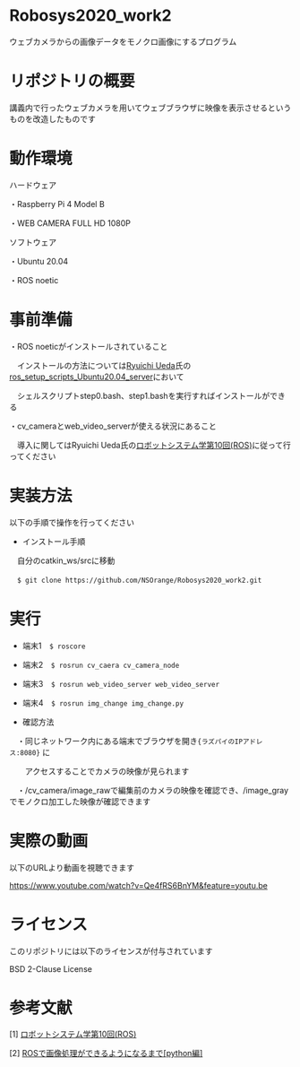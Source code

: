# Robosys2020_work2
 ウェブカメラからの画像データをモノクロ画像にするプログラム
 
# リポジトリの概要
 講義内で行ったウェブカメラを用いてウェブブラウザに映像を表示させるというものを改造したものです

# 動作環境
ハードウェア

・Raspberry Pi 4 Model B

・WEB CAMERA FULL HD 1080P

ソフトウェア

・Ubuntu 20.04

・ROS noetic

# 事前準備
・ROS noeticがインストールされていること

　インストールの方法については[Ryuichi Ueda](https://github.com/ryuichiueda)氏の[ros_setup_scripts_Ubuntu20.04_server](https://github.com/ryuichiueda/ros_setup_scripts_Ubuntu20.04_server)において
 
  　シェルスクリプトstep0.bash、step1.bashを実行すればインストールができる
 
・cv_cameraとweb_video_serverが使える状況にあること

　導入に関してはRyuichi Ueda氏の[ロボットシステム学第10回(ROS)](https://ryuichiueda.github.io/robosys2020/lesson10_ros.html)に従って行ってください

# 実装方法
以下の手順で操作を行ってください

- インストール手順

　自分のcatkin_ws/srcに移動

　`$ git clone https://github.com/NSOrange/Robosys2020_work2.git`

# 実行

- 端末1　`$ roscore`

- 端末2　`$ rosrun cv_caera cv_camera_node`

- 端末3　`$ rosrun web_video_server web_video_server` 

- 端末4　`$ rosrun img_change img_change.py`

- 確認方法

　・同じネットワーク内にある端末でブラウザを開き`{ラズパイのIPアドレス:8080}` に
 
 　　アクセスすることでカメラの映像が見られます

　・/cv_camera/image_rawで編集前のカメラの映像を確認でき、/image_grayでモノクロ加工した映像が確認できます
 

# 実際の動画

以下のURLより動画を視聴できます

https://www.youtube.com/watch?v=Qe4fRS6BnYM&feature=youtu.be

# ライセンス
このリポジトリには以下のライセンスが付与されています

BSD 2-Clause License

# 参考文献

[1] [ロボットシステム学第10回(ROS)](https://ryuichiueda.github.io/robosys2020/lesson10_ros.html)

[2] [ROSで画像処理ができるようになるまで[python編]](https://qiita.com/wakaba130/items/d3a041164c316a9e7a97)
